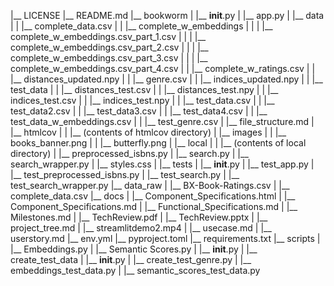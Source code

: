 
|__ LICENSE
|__ README.md
|__ bookworm
|   |__ __init__.py
|   |__ app.py
|   |__ data
|   |   |__ complete_data.csv
|   |   |__ complete_w_embeddings
|   |   |   |__ complete_w_embeddings.csv_part_1.csv
|   |   |   |__ complete_w_embeddings.csv_part_2.csv
|   |   |   |__ complete_w_embeddings.csv_part_3.csv
|   |   |   |__ complete_w_embeddings.csv_part_4.csv
|   |   |__ complete_w_ratings.csv
|   |   |__ distances_updated.npy
|   |   |__ genre.csv
|   |   |__ indices_updated.npy
|   |   |__ test_data
|   |       |__ distances_test.csv
|   |       |__ distances_test.npy
|   |       |__ indices_test.csv
|   |       |__ indices_test.npy
|   |       |__ test_data.csv
|   |       |__ test_data2.csv
|   |       |__ test_data3.csv
|   |       |__ test_data4.csv
|   |       |__ test_data_w_embeddings.csv
|   |       |__ test_genre.csv
|   |__ file_structure.md
|   |__ htmlcov
|   |   |__ (contents of htmlcov directory)
|   |__ images
|   |   |__ books_banner.png
|   |   |__ butterfly.png
|   |__ local
|   |   |__ (contents of local directory)
|   |__ preprocessed_isbns.py
|   |__ search.py
|   |__ search_wrapper.py
|   |__ styles.css
|   |__ tests
|       |__ __init__.py
|       |__ test_app.py
|       |__ test_preprocessed_isbns.py
|       |__ test_search.py
|       |__ test_search_wrapper.py
|__ data_raw
|   |__ BX-Book-Ratings.csv
|   |__ complete_data.csv
|__ docs
|   |__ Component_Specifications.html
|   |__ Component_Specifications.md
|   |__ Functional_Specifications.md
|   |__ Milestones.md
|   |__ TechReview.pdf
|   |__ TechReview.pptx
|   |__ project_tree.md
|   |__ streamlitdemo2.mp4
|   |__ usecase.md
|   |__ userstory.md
|__ env.yml
|__ pyproject.toml
|__ requirements.txt
|__ scripts
|   |__ Embeddings.py
|   |__ Semantic Scores.py
|   |__ __init__.py
|   |__ create_test_data
|       |__ __init__.py
|       |__ create_test_genre.py
|       |__ embeddings_test_data.py
|       |__ semantic_scores_test_data.py
